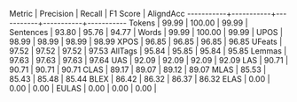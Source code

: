 Metric     | Precision |    Recall |  F1 Score | AligndAcc
-----------+-----------+-----------+-----------+-----------
Tokens     |     99.99 |    100.00 |     99.99 |
Sentences  |     93.80 |     95.76 |     94.77 |
Words      |     99.99 |    100.00 |     99.99 |
UPOS       |     98.99 |     98.99 |     98.99 |     98.99
XPOS       |     96.85 |     96.85 |     96.85 |     96.85
UFeats     |     97.52 |     97.52 |     97.52 |     97.53
AllTags    |     95.84 |     95.85 |     95.84 |     95.85
Lemmas     |     97.63 |     97.63 |     97.63 |     97.64
UAS        |     92.09 |     92.09 |     92.09 |     92.09
LAS        |     90.71 |     90.71 |     90.71 |     90.71
CLAS       |     89.17 |     89.07 |     89.12 |     89.07
MLAS       |     85.53 |     85.43 |     85.48 |     85.44
BLEX       |     86.42 |     86.32 |     86.37 |     86.32
ELAS       |      0.00 |      0.00 |      0.00 |
EULAS      |      0.00 |      0.00 |      0.00 |
